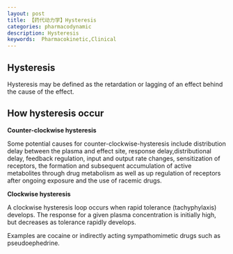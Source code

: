 ```yaml
---
layout: post
title: 【药代动力学】Hysteresis
categories: pharmacodynamic
description: Hysteresis
keywords:  Pharmacokinetic,Clinical
---
```


## Hysteresis

Hysteresis may be defined as the retardation or lagging of an effect behind the cause of the effect.


## How hysteresis occur

**Counter-clockwise hysteresis**


Some potential causes for counter-clockwise-hysteresis include distribution delay between the plasma and effect site, response delay,distributional delay, feedback regulation, input and output rate changes, 
sensitization of receptors, the formation and subsequent accumulation of active metabolites through drug metabolism as well as up regulation of receptors after ongoing exposure
and the use of racemic drugs.


**Clockwise hysteresis**


A clockwise hysteresis loop occurs when rapid tolerance (tachyphylaxis) develops. The response for a given plasma concentration is initially high, but decreases as tolerance rapidly develops. 

Examples are cocaine or indirectly acting sympathomimetic drugs such as pseudoephedrine.
